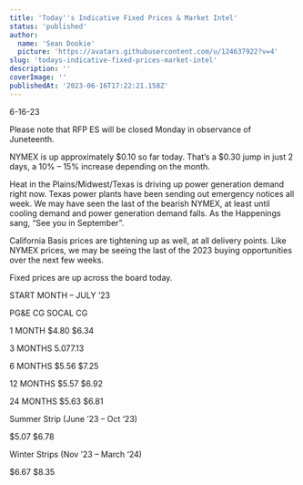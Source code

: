 ```yaml
---
title: 'Today''s Indicative Fixed Prices & Market Intel'
status: 'published'
author:
  name: 'Sean Dookie'
  picture: 'https://avatars.githubusercontent.com/u/124637922?v=4'
slug: 'todays-indicative-fixed-prices-market-intel'
description: ''
coverImage: ''
publishedAt: '2023-06-16T17:22:21.158Z'
---
```


6-16-23

Please note that RFP ES will be closed Monday in observance of Juneteenth.

NYMEX is up approximately $0.10 so far today. That’s a $0.30 jump in just 2 days, a 10% – 15% increase depending on the month.

Heat in the Plains/Midwest/Texas is driving up power generation demand right now. Texas power plants have been sending out emergency notices all week. We may have seen the last of the bearish NYMEX, at least until cooling demand and power generation demand falls. As the Happenings sang, “See you in September”.

California Basis prices are tightening up as well, at all delivery points. Like NYMEX prices, we may be seeing the last of the 2023 buying opportunities over the next few weeks.

Fixed prices are up across the board today.

START MONTH – JULY ’23

PG&E CG SOCAL CG

1 MONTH $4.80 $6.34

3 MONTHS $5.07 $7.13

6 MONTHS $5.56 $7.25

12 MONTHS $5.57 $6.92

24 MONTHS $5.63 $6.81

Summer Strip (June ’23 – Oct ‘23)

$5.07 $6.78

Winter Strips (Nov ’23 – March ‘24)

$6.67 $8.35

